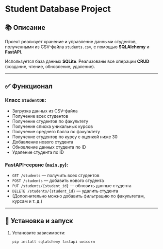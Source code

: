 # Student Database Project

## 📚 Описание
Проект реализует хранение и управление данными студентов, полученными из CSV-файла `students.csv`, с помощью **SQLAlchemy** и **FastAPI**.

Используется база данных **SQLite**. Реализованы все операции **CRUD** (создание, чтение, обновление, удаление).

---

## ✅ Функционал

### Класс `StudentDB`:
- Загрузка данных из CSV-файла
- Получение всех студентов
- Получение студентов по факультету
- Получение списка уникальных курсов
- Получение среднего балла по факультету
- Получение студентов по курсу с оценкой ниже 30
- Добавление нового студента
- Обновление данных студента по ID
- Удаление студента по ID

### FastAPI-сервис (`main.py`):
- `GET /students` — получить всех студентов  
- `POST /students` — добавить нового студента  
- `PUT /students/{student_id}` — обновить данные студента  
- `DELETE /students/{student_id}` — удалить студента  
- (Дополнительно можно добавить фильтрацию по факультетам, курсам и т. д.)

---

## 🚀 Установка и запуск

1. Установите зависимости:
   ```bash
   pip install sqlalchemy fastapi uvicorn
